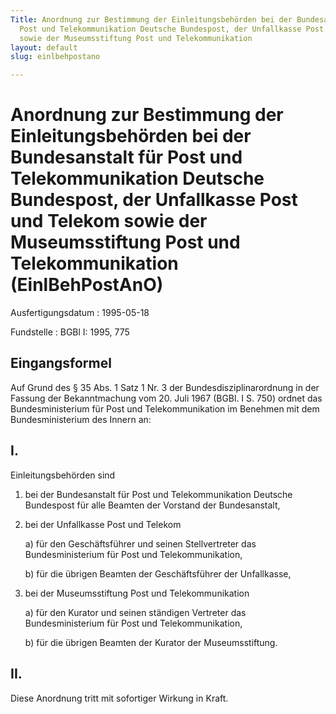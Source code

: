 ```yaml
---
Title: Anordnung zur Bestimmung der Einleitungsbehörden bei der Bundesanstalt für
  Post und Telekommunikation Deutsche Bundespost, der Unfallkasse Post und Telekom
  sowie der Museumsstiftung Post und Telekommunikation
layout: default
slug: einlbehpostano

---
```


# Anordnung zur Bestimmung der Einleitungsbehörden bei der Bundesanstalt für Post und Telekommunikation Deutsche Bundespost, der Unfallkasse Post und Telekom sowie der Museumsstiftung Post und Telekommunikation (EinlBehPostAnO)

Ausfertigungsdatum
:   1995-05-18

Fundstelle
:   BGBl I: 1995, 775



## Eingangsformel

Auf Grund des § 35 Abs. 1 Satz 1 Nr. 3 der Bundesdisziplinarordnung in
der Fassung der Bekanntmachung vom 20. Juli 1967 (BGBl. I S. 750)
ordnet das Bundesministerium für Post und Telekommunikation im
Benehmen mit dem Bundesministerium des Innern an:


## I.

Einleitungsbehörden sind

1.  bei der Bundesanstalt für Post und Telekommunikation Deutsche
    Bundespost für alle Beamten der Vorstand der Bundesanstalt,


2.  bei der Unfallkasse Post und Telekom

    a)  für den Geschäftsführer und seinen Stellvertreter das
        Bundesministerium für Post und Telekommunikation,


    b)  für die übrigen Beamten der Geschäftsführer der Unfallkasse,





3.  bei der Museumsstiftung Post und Telekommunikation

    a)  für den Kurator und seinen ständigen Vertreter das Bundesministerium
        für Post und Telekommunikation,


    b)  für die übrigen Beamten der Kurator der Museumsstiftung.








## II.

Diese Anordnung tritt mit sofortiger Wirkung in Kraft.

